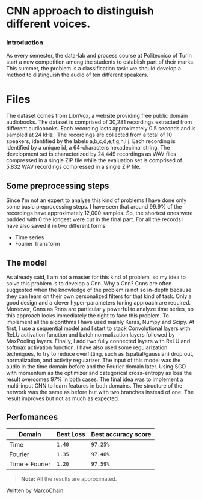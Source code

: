 # CNN approach to distinguish different voices.
### Introduction
As every semester, the data-lab and process course at Politecnico of Turin start a new competition among the students to establish part of their marks. This summer, the problem is a classification task: we should develop a method to distinguish the audio of ten different speakers.  


# Files
The dataset comes from LibriVox, a website providing free public domain audiobooks. The dataset is comprised of 30,281 recordings extracted from different audiobooks. Each recording lasts approximately 0.5 seconds and is sampled at 24 kHz . The recordings are collected from a total of 10 speakers, identified by the labels a,b,c,d,e,f,g,h,i,j. Each recording is identified by a unique id, a 64-characters hexadecimal string. The development set is characterized by 24,449 recordings as WAV files compressed in a single ZIP file while the evaluation set is comprised of 5,832 WAV recordings compressed in a single ZIP file.


## Some preprocessing steps

Since I'm not an expert to analyse this kind of problems I have done only some basic preprocessing steps. I have seen that around 99.9% of the recordings have approximately 12,000 samples. So, the shortest ones were padded with 0 the longest were cut in the final part. For all the records I have also saved it in two different forms:

-   Time series
-   Fourier Transform

## The model

As already said, I am not a master for this kind of problem, so my idea to solve this problem is to develop a Cnn. Why a Cnn? Cnns are often suggested when the knowledge of the problem is not so in-depth because they can learn on their own personalized filters for that kind of task. Only a good design and a clever hyper-parameters tuning approach are required. Moreover, Cnns as Rnns are particularly powerful to analyze time series, so this approach looks immediately the right to face this problem. To implement all the algorithms I have used mainly Keras, Numpy and Scipy.
At first, I use a sequential model and I start to stack Convolutional layers with ReLU activation function and batch normalization layers followed by MaxPooling layers. Finally, I add two fully connected layers with ReLU and softmax activation function. I have also used some regularization techniques, to try to reduce overfitting, such as (spatial/gaussian) drop out, normalization, and activity regularizer.
The input of this model was the audio in the time domain before and the Fourier domain later. Using SGD with momentum as the optimizer and categorical cross-entropy as loss the result overcomes 97% in both cases.
The final idea was to implement a multi-input CNN to learn features in both domains. The structure of the network was the same as before but with two branches instead of one. The result improves but not as much as expected.

## Perfomances



|Domain               |Best Loss|Best accuracy score|
|----------------|-------------------------------|-----------------------------|
|Time|`1.40`            |`97.25%`           |
|Fourier|`1.35`            |`97.46%`             |
|Time + Fourier         |`1.20`|`97.59%` |

> **Note:** All the results are approximated.


 Written by [MarcoChain](https://www.linkedin.com/in/marcogullotto/).

